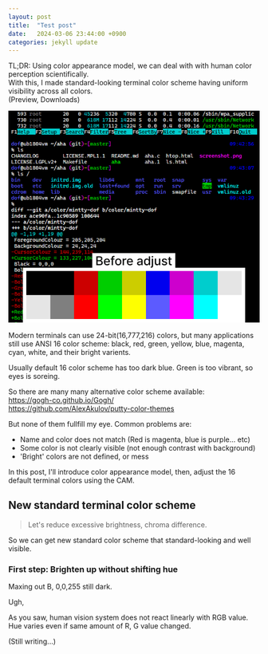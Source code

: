 ```yaml
---
layout: post
title:  "Test post"
date:   2024-03-06 23:44:00 +0900
categories: jekyll update
---
```

TL;DR:
Using color appearance model, we can deal with with human color perception scientifically.  
With this, I made standard-looking terminal color scheme having uniform visibility across all colors.  
(Preview, Downloads)

![compare image](/assets/202403/compare-animated-gif-maker.gif)

Modern terminals can use 24-bit(16,777,216) colors, but many applications still use ANSI 16 color scheme: black, red, green, yellow, blue, magenta, cyan, white, and their bright varients.

Usually default 16 color scheme has too dark blue. Green is too vibrant, so eyes is soreing.

So there are many many alternative color scheme available:  
https://gogh-co.github.io/Gogh/  
https://github.com/AlexAkulov/putty-color-themes

But none of them fullfill my eye. Common problems are:

- Name and color does not match (Red is magenta, blue is purple... etc)
- Some color is not clearly visible (not enough contrast with background)
- 'Bright' colors are not defined, or mess

In this post, I'll introduce color appearance model, then, adjust the 16 default terminal colors using the CAM.

## New standard terminal color scheme

> Let's reduce excessive brightness, chroma difference.

So we can get new standard color scheme that standard-looking and well visible.

### First step: Brighten up without shifting hue

Maxing out B, 0,0,255 still dark.

Ugh, 

As you saw, human vision system does not react linearly with RGB value. Hue varies even if same amount of R, G value changed.

(Still writing...)
